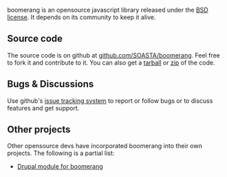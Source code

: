 boomerang is an opensource javascript library released under the <a href="../LICENSE.txt">BSD license</a>.
It depends on its community to keep it alive.

## Source code

The source code is on github at [github.com/SOASTA/boomerang](https://github.com/SOASTA/boomerang).  Feel
free to fork it and contribute to it.  You can also get a [tarball](https://github.com/SOASTA/boomerang/archive/master.tar.gz)
or [zip](http://github.com/SOASTA/boomerang/archive/master.zip) of the code.

## Bugs & Discussions

Use github's [issue tracking system](https://github.com/SOASTA/boomerang/issues) to report or follow bugs or to
discuss features and get support.

## Other projects

Other opensource devs have incorporated boomerang into their own projects.  The following is a partial list:

 - [Drupal module for boomerang](http://drupal.org/project/boomerang)

